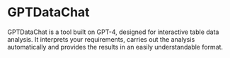 # GPTDataChat
GPTDataChat is a tool built on GPT-4, designed for interactive table data analysis. It interprets your requirements, carries out the analysis automatically and provides the results in an easily understandable format.
